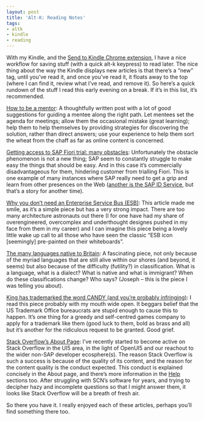 ```yaml
---
layout: post
title: 'Alt-K: Reading Notes'
tags:
- altk
- kindle
- reading
---
```



With my Kindle, and the [Send to Kindle Chrome extension](https://chrome.google.com/webstore/detail/send-to-kindle-for-google/cgdjpilhipecahhcilnafpblkieebhea), I have a nice workflow for saving stuff (with a quick alt-k keypress) to read later. The nice thing about the way the Kindle displays new articles is that there’s a “new” tag, until you’ve read it, and once you’ve read it, it floats away to the top (where I can find it, review what I’ve read, and remove it). So here’s a quick rundown of the stuff I read this early evening on a break. If it’s in this list, it’s recommended.

[How to be a mentor](http://www.nczonline.net/blog/2014/01/07/how-to-be-a-mentor/): A thoughtfully written post with a lot of good suggestions for guiding a mentee along the right path. Let mentees set the agenda for meetings; allow them the occasional mistake (great learning); help them to help themselves by providing strategies for discovering the solution, rather than direct answers; use your experience to help them sort the wheat from the chaff as far as online content is concerned.

[Getting access to SAP Fiori trial: many obstacles](http://scn.sap.com/thread/3478913): Unfortunately the obstacle phenomenon is not a new thing; SAP seem to constantly struggle to make easy the things that should be easy. And in this case it’s commercially disadvantageous for them, hindering customer from trialling Fiori. This is one example of many instances where SAP really need to get a grip and learn from other presences on the Web ([another is the SAP ID Service](/tweets/qmacro/status/431090009358475264/), but that’s a story for another time).

[Why you don’t need an Enterprise Service Bus (ESB)](http://blog.hedges.net/2014/01/20/why-you-dont-need-an-enterprise-service-bus-esb/): This article made me smile, as it’s a simple piece but has a very strong impact. There are too many architecture astronauts out there (I for one have had my share of overengineered, overcomplex and underthought designes pushed in my face from them in my career) and I can imagine this piece being a lovely little wake up call to all those who have seen the classic “ESB icon [seemingly] pre-painted on their whiteboards”.

[The many languages native to Britain](http://www.opendemocracy.net/ourkingdom/adam-ramsay/many-languages-native-to-britain): A fascinating piece, not only because of the myriad languages that are still alive within our shores (and beyond, it seems) but also because of the difficulty (futility?) in classification. What is a language, what is a dialect? What is native and what is immigrant? When do these classifications change? Who says? (Joseph – this is the piece I was telling you about).

[King has trademarked the word CANDY (and you’re probably infringing)](http://www.gamezebo.com/news/2014/01/20/king-has-trademarked-word-candy-and-youre-probably-infringing): I read this piece probably with my mouth wide open. It beggars belief that the US Trademark Office bureaucrats are stupid enough to cause this to happen. It’s one thing for a greedy and self-centred games company to apply for a trademark like them (good luck to them, bold as brass and all) but it’s another for the ridiculous request to be granted. Good grief.

[Stack Overflow’s About Page](http://stackoverflow.com/about): I’ve recently started to become active on Stack Overflow in the UI5 area, in the light of OpenUI5 and our reachout to the wider non-SAP developer ecosphere(s). The reason Stack Overflow is such a success is because of the quality of its content, and the reason for the content quality is the conduct expected. This conduct is explained concisely in the About page, and there’s more information in the [Help](stackoverflow.com/help) sections too. After struggling with SCN’s software for years, and trying to decipher hazy and incomplete questions so that I might answer them, it looks like Stack Overflow will be a breath of fresh air.

So there you have it. I really enjoyed each of these articles, perhaps you’ll find something there too.


